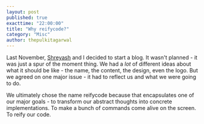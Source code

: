 ```yaml
---
layout: post
published: true
exacttime: "22:00:00"
title: "Why reifycode?"
category: "Misc"
author: thepulkitagarwal
---
```


Last November, [Shreyash](/shreyashpatodia) and I decided to start a blog. It wasn't planned - it was just a spur of the moment thing. We had a *lot* of different ideas about what it should be like - the name, the content, the design, even the logo. But we agreed on one major issue - it had to reflect us and what we were going to do.

We ultimately chose the name reifycode because that encapsulates one of our major goals - to transform our abstract thoughts into concrete implementations. To make a bunch of commands come alive on the screen. To reify our code.